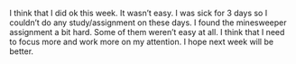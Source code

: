 I think that I did ok this week. It wasn’t easy. I was sick for 3 days so I couldn’t do any study/assignment on these days. I found the minesweeper assignment a bit hard. Some of them weren’t easy at all. I think that I need to focus more and work more on my attention. I hope next week will be better.
